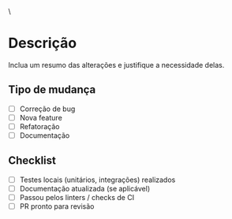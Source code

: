 \
# Descrição

Inclua um resumo das alterações e justifique a necessidade delas.

## Tipo de mudança
- [ ] Correção de bug
- [ ] Nova feature
- [ ] Refatoração
- [ ] Documentação

## Checklist
- [ ] Testes locais (unitários, integrações) realizados
- [ ] Documentação atualizada (se aplicável)
- [ ] Passou pelos linters / checks de CI
- [ ] PR pronto para revisão
